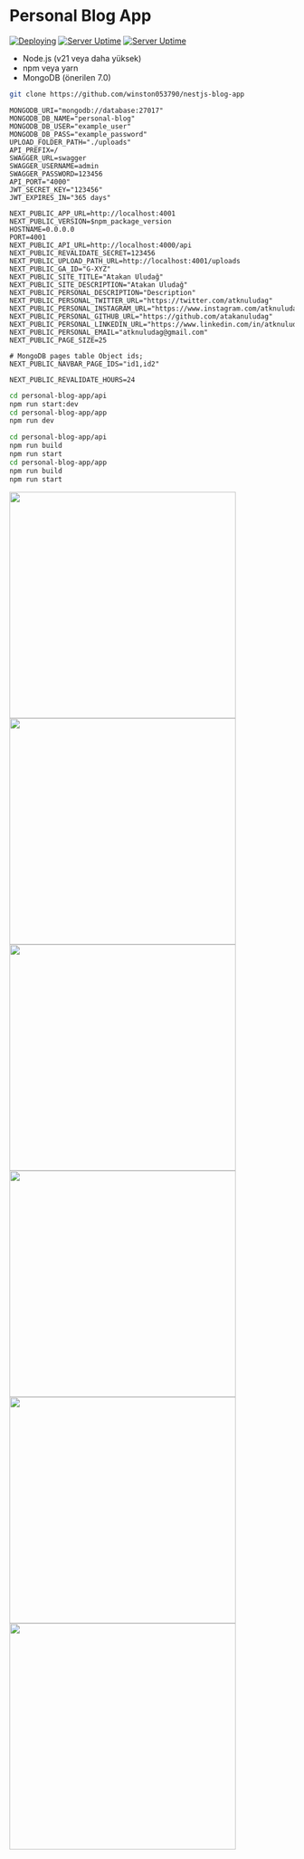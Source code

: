 # Personal Blog App

[![Deploying](https://github.com/winston053790/nestjs-blog-app/actions/workflows/deploy.yml/badge.svg)](https://github.com/winston053790/nestjs-blog-app/actions/workflows/deploy.yml) [![Server Uptime](https://img.shields.io/badge/version-0.1.1-blue?style=flat&logo=npm)](https://github.com/winston053790/nestjs-blog-app) [![Server Uptime](https://img.shields.io/badge/server%20uptime-%2599-green?style=flat&logo=ubuntu)](https://atakanuludag.com)



- Node.js (v21 veya daha yüksek)
- npm veya yarn
- MongoDB (önerilen 7.0)


```bash
git clone https://github.com/winston053790/nestjs-blog-app
```


```env
MONGODB_URI="mongodb://database:27017"
MONGODB_DB_NAME="personal-blog"
MONGODB_DB_USER="example_user"
MONGODB_DB_PASS="example_password"
UPLOAD_FOLDER_PATH="./uploads"
API_PREFIX=/
SWAGGER_URL=swagger
SWAGGER_USERNAME=admin
SWAGGER_PASSWORD=123456
API_PORT="4000"
JWT_SECRET_KEY="123456"
JWT_EXPIRES_IN="365 days"
```


```env
NEXT_PUBLIC_APP_URL=http://localhost:4001
NEXT_PUBLIC_VERSION=$npm_package_version
HOSTNAME=0.0.0.0
PORT=4001
NEXT_PUBLIC_API_URL=http://localhost:4000/api
NEXT_PUBLIC_REVALIDATE_SECRET=123456
NEXT_PUBLIC_UPLOAD_PATH_URL=http://localhost:4001/uploads
NEXT_PUBLIC_GA_ID="G-XYZ"
NEXT_PUBLIC_SITE_TITLE="Atakan Uludağ"
NEXT_PUBLIC_SITE_DESCRIPTION="Atakan Uludağ"
NEXT_PUBLIC_PERSONAL_DESCRIPTION="Description"
NEXT_PUBLIC_PERSONAL_TWITTER_URL="https://twitter.com/atknuludag"
NEXT_PUBLIC_PERSONAL_INSTAGRAM_URL="https://www.instagram.com/atknuludag"
NEXT_PUBLIC_PERSONAL_GITHUB_URL="https://github.com/atakanuludag"
NEXT_PUBLIC_PERSONAL_LINKEDIN_URL="https://www.linkedin.com/in/atknuludag"
NEXT_PUBLIC_PERSONAL_EMAIL="atknuludag@gmail.com"
NEXT_PUBLIC_PAGE_SIZE=25

# MongoDB pages table Object ids;
NEXT_PUBLIC_NAVBAR_PAGE_IDS="id1,id2"

NEXT_PUBLIC_REVALIDATE_HOURS=24
```


   ```bash
   cd personal-blog-app/api
   npm run start:dev
   cd personal-blog-app/app
   npm run dev
   ```


   ```bash
   cd personal-blog-app/api
   npm run build
   npm run start
   cd personal-blog-app/app
   npm run build
   npm run start
   ```


<a href="https://github.com/winston053790/nestjs-blog-app/assets/6053742/9ef9b21b-6187-4121-8a15-d5ba47ae342b"  target="_blank"><img  src="https://github.com/winston053790/nestjs-blog-app/assets/6053742/9ef9b21b-6187-4121-8a15-d5ba47ae342b"  width="400"  /></a>
<a href="https://github.com/winston053790/nestjs-blog-app/assets/6053742/3c2230af-a295-4082-91a3-619b7736a47d"  target="_blank"><img  src="https://github.com/winston053790/nestjs-blog-app/assets/6053742/3c2230af-a295-4082-91a3-619b7736a47d"  width="400"  /></a>
<a href="https://github.com/winston053790/nestjs-blog-app/assets/6053742/34ffceb3-5980-4078-bc97-62ccf6101958"  target="_blank"><img  src="https://github.com/winston053790/nestjs-blog-app/assets/6053742/34ffceb3-5980-4078-bc97-62ccf6101958"  width="400"  /></a>
<a href="https://github.com/winston053790/nestjs-blog-app/assets/6053742/b34b5322-393a-4db8-8159-b333c9ab3a07"  target="_blank"><img  src="https://github.com/winston053790/nestjs-blog-app/assets/6053742/b34b5322-393a-4db8-8159-b333c9ab3a07"  width="400"  /></a>
<a href="https://github.com/winston053790/nestjs-blog-app/assets/6053742/8a5f80c9-a4c2-4f8a-bbc5-187551032c00"  target="_blank"><img  src="https://github.com/winston053790/nestjs-blog-app/assets/6053742/8a5f80c9-a4c2-4f8a-bbc5-187551032c00"  width="400"  /></a>
<a href="https://github.com/winston053790/nestjs-blog-app/assets/6053742/7bc44fdb-bce1-4e3d-99fe-2d18c7db229a"  target="_blank"><img  src="https://github.com/winston053790/nestjs-blog-app/assets/6053742/7bc44fdb-bce1-4e3d-99fe-2d18c7db229a"  width="400"  /></a>

